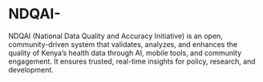 # NDQAI-
NDQAI (National Data Quality and Accuracy Initiative) is an open, community-driven system that validates, analyzes, and enhances the quality of Kenya’s health data through AI, mobile tools, and community engagement. It ensures trusted, real-time insights for policy, research, and development.
